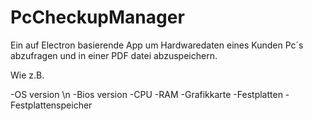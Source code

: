 ﻿# PcCheckupManager


Ein auf Electron basierende App um Hardwaredaten eines Kunden Pc´s abzufragen und in einer PDF datei abzuspeichern.

Wie z.B.

-OS version \n
-Bios version
-CPU
-RAM
-Grafikkarte
-Festplatten
-Festplattenspeicher
